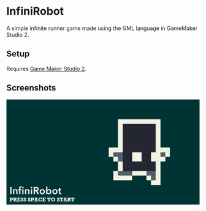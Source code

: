 # InfiniRobot
A simple infinite runner game made using the GML language in GameMaker Studio 2.

## Setup
Requires [Game Maker Studio 2](https://docs2.yoyogames.com/).

## Screenshots
![Image of InfiniRobot](https://github.com/mapuya19/InfiniRobot/blob/master/InfiniRobot.png?raw=true)